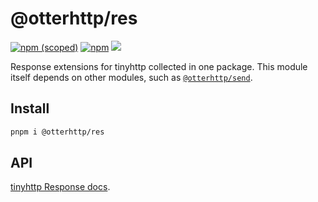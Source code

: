 # @otterhttp/res

[![npm (scoped)][npm-badge]](https://npmjs.com/package/@otterhttp/res) [![npm][dl-badge]](https://npmjs.com/package/@otterhttp/res) [![][web-badge]](https://tinyhttp.v1rtl.site/mw/res)

Response extensions for tinyhttp collected in one package. This module itself depends on other modules, such as [`@otterhttp/send`](/packages/send).

## Install

```sh
pnpm i @otterhttp/res
```

## API

[tinyhttp Response docs](https://tinyhttp.v1rtl.site/docs#response).

[npm-badge]: https://img.shields.io/npm/v/@otterhttp/res?style=flat-square
[dl-badge]: https://img.shields.io/npm/dt/@otterhttp/res?style=flat-square
[web-badge]: https://img.shields.io/badge/website-visit-hotpink?style=flat-square
